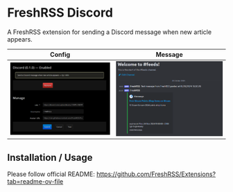 # FreshRSS Discord

A FreshRSS extension for sending a Discord message when new article appears.

| Config  | Message |
| --- | --- |
| ![](docs/config.png)  | ![](docs/example.png)  |



## Installation / Usage

Please follow official README: https://github.com/FreshRSS/Extensions?tab=readme-ov-file



